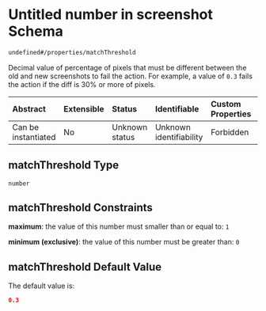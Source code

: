 # Untitled number in screenshot Schema

```txt
undefined#/properties/matchThreshold
```

Decimal value of percentage of pixels that must be different between the old and new screenshots to fail the action. For example, a value of `0.3` fails the action if the diff is 30% or more of pixels.

| Abstract            | Extensible | Status         | Identifiable            | Custom Properties | Additional Properties | Access Restrictions | Defined In                                                                       |
| :------------------ | :--------- | :------------- | :---------------------- | :---------------- | :-------------------- | :------------------ | :------------------------------------------------------------------------------- |
| Can be instantiated | No         | Unknown status | Unknown identifiability | Forbidden         | Allowed               | none                | [screenshot\_v1.schema.json\*](screenshot_v1.schema.json "open original schema") |

## matchThreshold Type

`number`

## matchThreshold Constraints

**maximum**: the value of this number must smaller than or equal to: `1`

**minimum (exclusive)**: the value of this number must be greater than: `0`

## matchThreshold Default Value

The default value is:

```json
0.3
```
